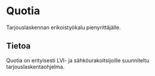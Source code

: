 # Quotia #
Tarjouslaskennan erikoistyökalu pienyrittäjälle.


<p align="center">


## Tietoa 

Quotia on erityisesti LVI- ja sähköurakoitsijoille suunniteltu tarjouslaskentaohjelma.

